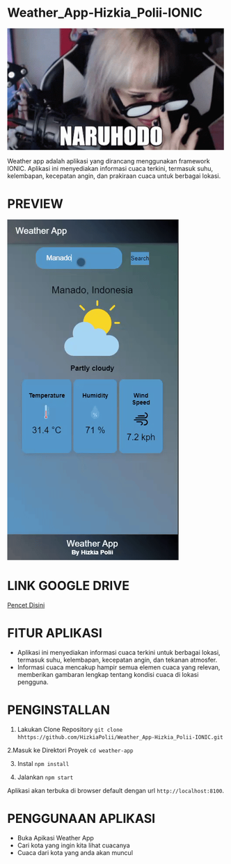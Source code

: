 <h1>Weather_App-Hizkia_Polii-IONIC</h1>

<img src="./assets/naruhodo-i-see.gif"></img>

Weather app adalah aplikasi yang dirancang menggunakan framework IONIC. Aplikasi ini menyediakan informasi cuaca terkini, termasuk suhu, kelembapan, kecepatan angin, dan prakiraan cuaca untuk berbagai lokasi.

<h1>PREVIEW</h1>

<img src="./assets/previewapp.gif"></img>

<h1>LINK GOOGLE DRIVE</h1>
<a href="https://drive.google.com/file/d/1fVD0T16ePXaYRDToWzOXe20zLzqgVs6d/view?usp=sharing">Pencet Disini</a>

<h1>FITUR APLIKASI</h1>

- Aplikasi ini menyediakan informasi cuaca terkini untuk berbagai lokasi, termasuk suhu, kelembapan, kecepatan angin, dan tekanan atmosfer.
- Informasi cuaca mencakup hampir semua elemen cuaca yang relevan, memberikan gambaran lengkap tentang kondisi cuaca di lokasi pengguna.

<h1>PENGINSTALLAN</h1>

1.  Lakukan Clone Repository
    `git clone hhttps://github.com/HizkiaPolii/Weather_App-Hizkia_Polii-IONIC.git`

2.Masuk ke Direktori Proyek
`cd weather-app`

3. Instal
   `npm install`

4. Jalankan
   `npm start`

Aplikasi akan terbuka di browser default dengan url `http://localhost:8100`.

<h1>PENGGUNAAN APLIKASI</h1>

- Buka Apikasi Weather App
- Cari kota yang ingin kita lihat cuacanya
- Cuaca dari kota yang anda akan muncul
